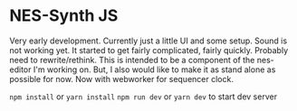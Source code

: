 # NES-Synth JS

Very early development. Currently just a little UI and some setup. Sound is not working yet.
It started to get fairly complicated, fairly quickly. Probably need to rewrite/rethink. 
This is intended to be a component of the nes-editor I'm working on. But, I also would like
to make it as stand alone as possible for now. Now with webworker for sequencer clock.

`npm install` or `yarn install`
`npm run dev` or `yarn dev` to start dev server


